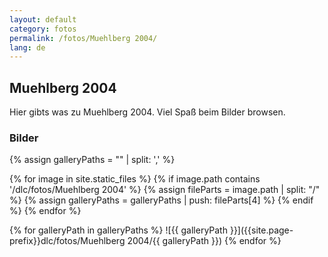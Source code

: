 ```yaml
---
layout: default
category: fotos
permalink: /fotos/Muehlberg 2004/
lang: de
---
```


## Muehlberg 2004

Hier gibts was zu Muehlberg 2004. Viel Spaß beim Bilder browsen.

### Bilder
{% assign galleryPaths = "" | split: ',' %}

{% for image in site.static_files %}
{% if image.path contains '/dlc/fotos/Muehlberg 2004' %}
        {% assign fileParts = image.path | split: "/" %}
        {% assign galleryPaths = galleryPaths | push: fileParts[4] %}
{% endif %}
{% endfor %}

{% for galleryPath in galleryPaths %}
![{{ galleryPath }}]({{site.page-prefix}}dlc/fotos/Muehlberg 2004/{{ galleryPath }})
{% endfor %}

